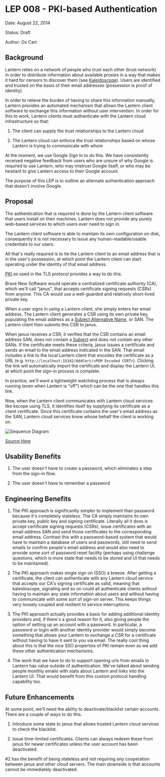 # LEP 008 - PKI-based Authentication

Date:   August 22, 2014

Status: Draft

Author: Ox Cart

## Background

Lantern relies on a network of people who trust each other (trust network) in
order to distribute information about available proxies in a way that makes it
hard for censors to discover them (see [Kaleidoscope]).  Users are identified
and trusted on the basis of their email addresses (possession is proof of
identity).

In order to relieve the burden of having to share this information manually,
Lantern provides an automated mechanism that allows the Lantern client software
to exchange this information without user intervention.  In order for this to
work, Lantern clients must authenticate with the Lantern cloud infrastructure
so that:

1. The client can supply the trust relationships to the Lantern cloud

2. The Lantern cloud can enforce the trust relationships based on whose Lantern
   is trying to communicate with whom

At the moment, we use Google Sign In to do this.  We have consistently received
negative feedback from users who are unsure of why Google is required to use
Lantern, who may mistrust Google itself, or who may be hesitant to give Lantern
access to their Google account.

The purpose of this LEP is to outline an alternate authentication approach that
doesn't involve Google.

## Proposal

The authentication that is required is done by the Lantern client software that
users install on their machines.  Lantern does not provide any purely web-based
services to which users ever need to sign in.

The Lantern client software is able to maintain its own configuration on disk,
consequently it is not necessary to issue any human-readable/usable credentials
to our users.

All that's really required is to tie the Lantern client to an email address that
is in the user's possession, at which point the Lantern client can start
operating under the identity of that email address.

[PKI] as used in the TLS protocol provides a way to do this.

Brave New Software would operate a centralized certificate authority (CA), which
we'll call "janus", that accepts certificate signing requests (CSRs) from
anyone.  This CA would use a well-guarded and relatively short-lived private
key.

When a user signs in using a Lantern client, she simply enters her email
address. The Lantern client generates a CSR using its own private key,
populating the email address as a [Subject Alternative Name], or SAN.  The
Lantern client then submits this CSR to janus.

When janus receives a CSR, it verifies that the CSR contains an email address
SAN, does not contain a [Subject] and does not contain any other SANs.  If the
certificate meets these criteria, janus issues a certificate and sends an email
to the email address indicated in the SAN.  That email includes a link to the
local Lantern client that encodes the certificate as a URL
(e.g. `http://localhost:15342/AddCert/<PEM Encoded CERT>`). Clicking the link
will automatically import the certificate and display the Lantern UI, at which
point the sign-in process is complete.

In practice, we'll want a lightweight watchdog process that is always running 
(even when Lantern is "off") which can be the one that handles this link.

Now, when the Lantern client communicates with Lantern cloud services like
kscope using TLS, it identifies itself by supplying its certificate as a client
certificate. Since this certificate contains the user's email address as the
SAN, Lantern cloud services know whose behalf the client is working on.

![Sequence Diagram](http://www.websequencediagrams.com/cgi-bin/cdraw?lz=dGl0bGUgU2lnbiBJbiBhbmQgQXV0aGVudGljYXRpb24KClVzZXIgLT4gTGFudGVybjoAJQgKAAoHAA8NQ3JlYXRlIFByaXZhdGUgS2V5AAscQ1NSIHcvIEVtYWlsIFNBTgBHDGphbnVzOiBDU1IKAAYFAAkLVmFsaWQAOQcAEwoAQQU6IExpbmsgd2l0aCBlbWJlZGRlZCBjZXJ0aWZpY2F0ZQCBRQkAJwdDbGljayBvbiBsaW5rCgCBAwYAgWAMT3BlbiBVUkwAgVgVU2F2ZSBDAFILAIIHDGtzY29wZTogVExTIGNvbm5lY3QAgREGAIECDAAfBgAjDElkZW50aWZ5IHVzZXIgYnkAghILABsSRG8gd29yayAuLi4&s=vs2010)

[Source Here](http://www.websequencediagrams.com/?lz=dGl0bGUgU2lnbiBJbiBhbmQgQXV0aGVudGljYXRpb24KClVzZXIgLT4gTGFudGVybjoAJQgKAAoHAA8NQ3JlYXRlIFByaXZhdGUgS2V5AAscQ1NSIHcvIEVtYWlsIFNBTgBHDGphbnVzOiBDU1IKAAYFAAkLVmFsaWQAOQcAEwoAQQU6IExpbmsgd2l0aCBlbWJlZGRlZCBjZXJ0aWZpY2F0ZQCBRQkAJwdDbGljayBvbiBsaW5rCgCBAwYAgWAMT3BlbiBVUkwAgVgVU2F2ZSBDAFILAIIHDGtzY29wZTogVExTIGNvbm5lY3QAgREGAIECDAAfBgAjDElkZW50aWZ5IHVzZXIgYnkAghILABsSRG8gd29yayAuLi4&s=vs2010)

[Kaleidoscope]: http://kscope.news.cs.nyu.edu/pub/TR-2008-918.pdf

[PKI]: http://en.wikipedia.org/wiki/Public_key_infrastructure

[Subject Alternative Name]: http://tools.ietf.org/html/rfc2459#section-4.2.1.7

[Subject]: http://tools.ietf.org/html/rfc2459#section-4.1.2.6

## Usability Benefits

1. The user doesn't have to create a password, which eliminates a step from the
   sign-in flow.

2. The user doesn't have to remember a password

## Engineering Benefits

1. The PKI approach is significantly simpler to implement than password because
   it's completely stateless.  The CA simply maintains its own private key,
   public key and signing certificate.  Literally all it does is accept
   certificate signing requests (CSRs), issue certificates with an email address
   SAN and send those certificates to the corresponding email address.  Contrast
   this with a password-based system that would have to maintain a database of
   users and passwords, still need to send emails to confirm people's email
   address and would also need to provide some sort of password reset facility
   (perhaps using challenge questions, which is more state that needs to be
   stored and UI that needs to be maintained).

2. The PKI approach makes single sign on (SSO) a breeze.  After getting a
   certificate, the client can authenticate with any Lantern cloud service that
   accepts our CA's signing certificate as valid, meaning that kaleidoscope,
   signaling and so on could all authenticate clients without having to maintain
   any state information about users and without having to communicate with some
   sort of sign-on server.  This keeps things very loosely coupled and resilient
   to service interruptions.

3. The PKI approach actually provides a basis for adding additional identity
   providers and, if there's a good reason for it, also giving people the option
   of setting up an account with a password.  In particular, a password or login
   with another identity provider would simply become something that allows your
   Lantern to exchange a CSR for a certificate without having to have it sent to
   you via email.  The really cool thing about this is that the nice SSO
   properties of PKI remain even as we add these other authentication 
   mechanisms.

4. The work that we have to do to support opening urls from emails in Lantern
   has value outside of authentication.  We've talked about sending people
   monthly emails with stats about Lantern and links into the Lantern UI. That
   would benefit from this custom protocol handling capability too.

## Future Enhancements

At some point, we'll need the ability to deactivate/blacklist certain accounts.
There are a couple of ways to do this.

1. Introduce some state to janus that allows trusted Lantern cloud services
   to check the blacklist.

2. Issue time-limited certificates.  Clients can always redeem these from
   janus for newer certificates unless the user account has been
   deactivated.

#2 has the benefit of being stateless and not requiring any cooperation between
janus and other cloud servers.  The main downside is that accounts cannot be
immediately deactivated.
